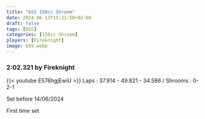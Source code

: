 ```yaml
---
title: "bSS 150cc Shroom"
date: 2024-06-13T15:21:58+02:00
draft: false
tags: [bSS]
categories: [150cc Shroom]
players: [Fireknight]
image: bSS.webp
---
```

### 2:02.321 by Fireknight

{{< youtube E576hgjEwiU >}}
Laps : 37.914 - 49.821 - 34.586 /
Shrooms : 0-2-1

Set before 14/06/2024

First time set